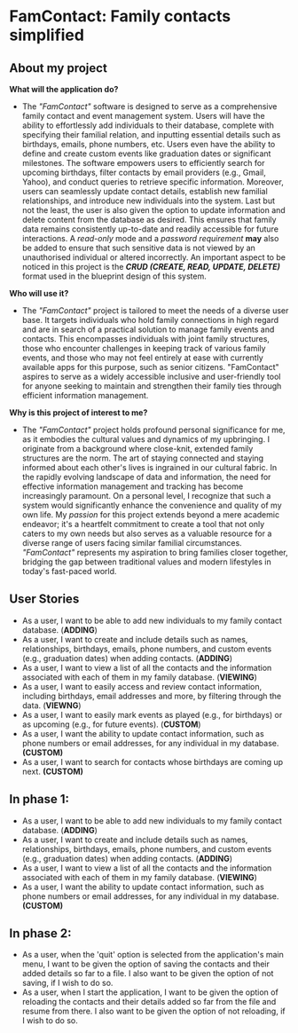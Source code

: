 # FamContact: Family contacts simplified

## About my project

**What will the application do?**

- The *"FamContact"* software is designed to serve as a 
comprehensive family contact and event management system.
Users will have the ability to effortlessly add 
individuals to their database, complete with specifying 
their familial relation, and inputting essential 
details such as birthdays, emails, phone numbers, etc. 
Users even have the ability to define and create custom
events like graduation dates or significant milestones. 
The software empowers users to efficiently search for 
upcoming birthdays, filter contacts by email providers 
(e.g., Gmail, Yahoo), and conduct queries to retrieve 
specific information. Moreover, users can seamlessly 
update contact details, establish new familial 
relationships, and introduce new individuals into the 
system. Last but not the least, the user is also given
the option to update information and delete content from 
the database as desired. This ensures that family data 
remains consistently up-to-date and readily accessible for 
future interactions. A *read-only* mode and a 
*password requirement* **may** also be added to ensure 
that such sensitive data is not viewed by an unauthorised 
individual or altered incorrectly. An important aspect 
to be noticed in this project is the
***CRUD (CREATE, READ, UPDATE, DELETE)*** format used in the
blueprint design of this system.

**Who will use it?**

- The *"FamContact"* project is tailored to meet the 
needs of a diverse user base. It targets individuals 
who hold family connections in high regard and are in 
search of a practical solution to manage family events 
and contacts. This encompasses individuals with joint 
family structures, those who encounter challenges in 
keeping track of various family events, and those who 
may not feel entirely at ease with currently available 
apps for this purpose, such as senior citizens. "FamContact" aspires to serve as a widely accessible
inclusive and user-friendly tool for anyone seeking to 
maintain and strengthen their family ties through efficient 
information management.

**Why is this project of interest to me?**

- The *"FamContact"* project holds profound personal 
significance for me, as it embodies the cultural values
and dynamics of my upbringing. I originate from a 
background where close-knit, extended family structures 
are the norm. The art of staying connected and staying 
informed about each other's lives is ingrained in our 
cultural fabric. In the rapidly evolving landscape of 
data and information, the need for effective 
information management and tracking has become 
increasingly paramount. On a personal level, I 
recognize that such a system would significantly 
enhance the convenience and quality of my own life. 
My *passion* for this project extends beyond a mere 
academic endeavor; it's a heartfelt commitment to 
create a tool that not only caters to my own needs but 
also serves as a valuable resource for a diverse range 
of users facing similar familial circumstances.
*"FamContact"* represents my aspiration to bring 
families closer together, bridging the gap between 
traditional values and modern lifestyles in today's 
fast-paced world.

## User Stories

- As a user, I want to be able to add new 
individuals to my family contact database. 
(**ADDING**) 
- As a user, I want to create and include details 
such as names, relationships, birthdays, emails, 
phone numbers, and custom events 
(e.g., graduation dates) when adding contacts. 
(**ADDING**)
- As a user, I want to view a list of all the 
contacts and the information associated with 
each of them in my family database. (**VIEWING**)
- As a user, I want to easily access and 
review contact information, including birthdays, 
email addresses and more, by filtering through
the data. (**VIEWNG**)
- As a user, I want to easily mark events as 
played (e.g., for birthdays) or as upcoming 
(e.g., for future events). (**CUSTOM**)
- As a user, I want the ability to update 
contact information, such as phone numbers or 
email addresses, for any individual in my 
database. **(CUSTOM)**
- As a user, I want to search for contacts 
whose birthdays are coming up next.
**(CUSTOM)**
## In phase 1:
- As a user, I want to be able to add new
  individuals to my family contact database.
  (**ADDING**) 
- As a user, I want to create and include details
  such as names, relationships, birthdays, emails,
  phone numbers, and custom events
  (e.g., graduation dates) when adding contacts.
  (**ADDING**)
- As a user, I want to view a list of all the
  contacts and the information associated with
  each of them in my family database. (**VIEWING**)
- As a user, I want the ability to update
  contact information, such as phone numbers or
  email addresses, for any individual in my
  database. **(CUSTOM)**
## In phase 2:
- As a user, when the 'quit' option is selected from
the application's main menu, I want to be given the 
option of saving the contacts and their added details 
so far to a file. I also want to be given the option
of not saving, if I wish to do so.
- As a user, when I start the application, I want to 
be given the option of reloading the contacts and 
their details added so far from the file and resume
from there. I also want to be given the option of 
not reloading, if I wish to do so.